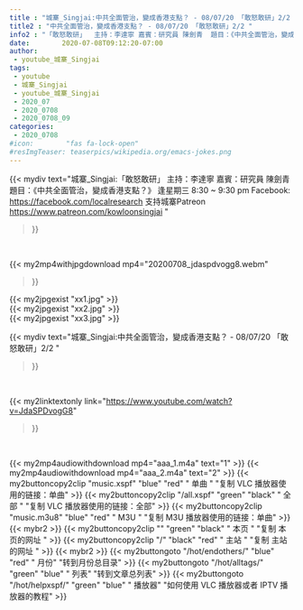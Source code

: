 ```yaml
---
title : "城寨_Singjai:中共全面管治，變成香港支點？ - 08/07/20 「敢怒敢研」2/2 "
title2 : "中共全面管治，變成香港支點？ - 08/07/20 「敢怒敢研」2/2 "
info2 : "「敢怒敢研」  主持：李達寧 嘉賓：研究員 陳劍青  題目：《中共全面管治，變成香港支點？》  逢星期三 8:30 ~ 9:30 pm  Facebook: https://facebook.com/localresearch  支持城寨Patreon https://www.patreon.com/kowloonsingjai "
date:        2020-07-08T09:12:20-07:00
author:
 - youtube_城寨_Singjai
tags:
 - youtube
 - 城寨_Singjai
 - youtube_城寨_Singjai
 - 2020_07
 - 2020_0708
 - 2020_0708_09
categories:
 - 2020_0708
#icon:        "fas fa-lock-open"
#resImgTeaser: teaserpics/wikipedia.org/emacs-jokes.png
---
```


{{< mydiv text="城寨_Singjai:「敢怒敢研」  主持：李達寧 嘉賓：研究員 陳劍青  題目：《中共全面管治，變成香港支點？》  逢星期三 8:30 ~ 9:30 pm  Facebook: https://facebook.com/localresearch  支持城寨Patreon https://www.patreon.com/kowloonsingjai "
>}}
<br>


{{< my2mp4withjpgdownload mp4="20200708_jdaspdvogg8.webm"
>}}

{{< my2jpgexist "xx1.jpg" >}}<br>
{{< my2jpgexist "xx2.jpg" >}}<br>
{{< my2jpgexist "xx3.jpg" >}}<br>



{{< mydiv text="城寨_Singjai:中共全面管治，變成香港支點？ - 08/07/20 「敢怒敢研」2/2 "
>}}
<br>

{{< my2linktextonly link="https://www.youtube.com/watch?v=JdaSPDvogG8"
>}}


<br>

{{< my2mp4audiowithdownload mp4="aaa_1.m4a"    text="1" >}}
{{< my2mp4audiowithdownload mp4="aaa_2.m4a"    text="2" >}}
{{< my2buttoncopy2clip "music.xspf"        "blue"   "red"    " 单曲 "  "复制 VLC 播放器使用的链接：单曲" >}} {{< my2buttoncopy2clip "/all.xspf"         "green"  "black"  " 全部 "  "复制 VLC 播放器使用的链接：全部" >}} {{< my2buttoncopy2clip "music.m3u8"        "blue"   "red"    " M3U  "    "复制 M3U 播放器使用的链接：单曲" >}} {{< mybr2 >}} {{< my2buttoncopy2clip ""                  "green"  "black"  " 本页 "    "复制 本页的网址 " >}} {{< my2buttoncopy2clip "/"                 "black"  "red"    " 主站 "    "复制 主站的网址 " >}} {{< mybr2 >}} {{< my2buttongoto      "/hot/endothers/"   "blue"   "red"    " 月份"   "转到月份总目录" >}} {{< my2buttongoto      "/hot/alltags/"     "green"  "blue"   " 列表"   "转到文章总列表" >}} {{< my2buttongoto      "/hot/helpxspf/"    "green"  "blue"   " 播放器" "如何使用 VLC 播放器或者 IPTV 播放器的教程" >}} 
